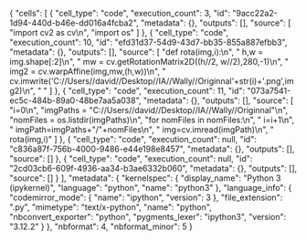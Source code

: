 {
 "cells": [
  {
   "cell_type": "code",
   "execution_count": 3,
   "id": "9acc22a2-1d94-440d-b46e-dd016a4fcba2",
   "metadata": {},
   "outputs": [],
   "source": [
    "import cv2 as cv\n",
    "import os"
   ]
  },
  {
   "cell_type": "code",
   "execution_count": 10,
   "id": "efd31d37-54d9-43d7-bb35-855a887efbb3",
   "metadata": {},
   "outputs": [],
   "source": [
    "def rota(img,i):\n",
    "    h,w = img.shape[:2]\n",
    "    mw = cv.getRotationMatrix2D((h//2, w//2),280,-1)\n",
    "    img2 = cv.warpAffine(img,mw,(h,w))\n",
    "    cv.imwrite('C://Users//david//Desktop//IA//Wally//Originnal'+str(i)+'.png',img2)\n",
    "    "
   ]
  },
  {
   "cell_type": "code",
   "execution_count": 11,
   "id": "073a7541-ec5c-484b-89a0-48be7aa5a038",
   "metadata": {},
   "outputs": [],
   "source": [
    "i=0\n",
    "imgPaths = \"C://Users//david//Desktop//IA//Wally//Originnal\"\n",
    "nomFiles = os.listdir(imgPaths)\n",
    "for nomFiles in nomFiles:\n",
    "    i=i+1\n",
    "    imgPath=imgPaths+\"/\"+nomFiles\n",
    "    img=cv.imread(imgPath)\n",
    "    rota(img,i)"
   ]
  },
  {
   "cell_type": "code",
   "execution_count": null,
   "id": "c836a87f-756b-4000-9486-e44e198e8457",
   "metadata": {},
   "outputs": [],
   "source": []
  },
  {
   "cell_type": "code",
   "execution_count": null,
   "id": "2cd03cb6-609f-4936-aa34-b3ae6332b060",
   "metadata": {},
   "outputs": [],
   "source": []
  }
 ],
 "metadata": {
  "kernelspec": {
   "display_name": "Python 3 (ipykernel)",
   "language": "python",
   "name": "python3"
  },
  "language_info": {
   "codemirror_mode": {
    "name": "ipython",
    "version": 3
   },
   "file_extension": ".py",
   "mimetype": "text/x-python",
   "name": "python",
   "nbconvert_exporter": "python",
   "pygments_lexer": "ipython3",
   "version": "3.12.2"
  }
 },
 "nbformat": 4,
 "nbformat_minor": 5
}
